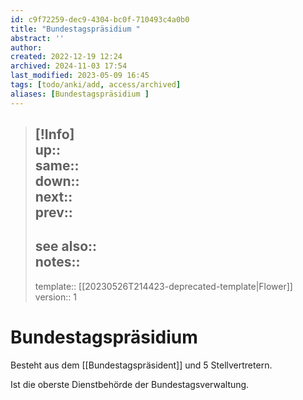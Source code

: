 ```yaml
---
id: c9f72259-dec9-4304-bc0f-710493c4a0b0
title: "Bundestagspräsidium "
abstract: ''
author: 
created: 2022-12-19 12:24
archived: 2024-11-03 17:54
last_modified: 2023-05-09 16:45
tags: [todo/anki/add, access/archived]
aliases: [Bundestagspräsidium ]
---
```


> [!Info]  
> up::  
> same::  
> down::  
> next::  
> prev::
> ---  
> see also::  
> notes::
> ---
> template:: [[20230526T214423-deprecated-template|Flower]]  
> version:: 1 

# Bundestagspräsidium 

Besteht aus dem [[Bundestagspräsident]] und 5 Stellvertretern.

Ist die oberste Dienstbehörde der Bundestagsverwaltung.
